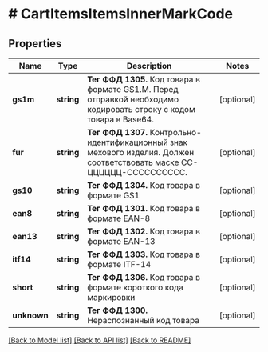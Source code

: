 # # CartItemsItemsInnerMarkCode

## Properties

Name | Type | Description | Notes
------------ | ------------- | ------------- | -------------
**gs1m** | **string** | __Тег ФФД 1305.__ Код товара в формате GS1.M. Перед отправкой необходимо кодировать строку с кодом товара в Base64. | [optional]
**fur** | **string** | __Тег ФФД 1307.__ Контрольно-идентификационный знак мехового изделия. Должен соответствовать маске СС-ЦЦЦЦЦЦ-СССССССССС. | [optional]
**gs10** | **string** | __Тег ФФД 1304.__ Код товара в формате GS1 | [optional]
**ean8** | **string** | __Тег ФФД 1301.__ Код товара в формате EAN-8 | [optional]
**ean13** | **string** | __Тег ФФД 1302.__ Код товара в формате EAN-13 | [optional]
**itf14** | **string** | __Тег ФФД 1303.__ Код товара в формате ITF-14 | [optional]
**short** | **string** | __Тег ФФД 1306.__ Код товара в формате короткого кода маркировки | [optional]
**unknown** | **string** | __Тег ФФД 1300.__ Нераспознанный код товара | [optional]

[[Back to Model list]](../../README.md#models) [[Back to API list]](../../README.md#endpoints) [[Back to README]](../../README.md)
